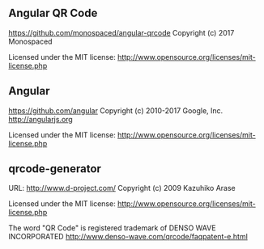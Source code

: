 ## Angular QR Code
https://github.com/monospaced/angular-qrcode
Copyright (c) 2017 Monospaced

Licensed under the MIT license:
http://www.opensource.org/licenses/mit-license.php


## Angular
https://github.com/angular
Copyright (c) 2010-2017 Google, Inc. http://angularjs.org

Licensed under the MIT license:
http://www.opensource.org/licenses/mit-license.php


## qrcode-generator
URL: http://www.d-project.com/
Copyright (c) 2009 Kazuhiko Arase

Licensed under the MIT license:
http://www.opensource.org/licenses/mit-license.php

The word "QR Code" is registered trademark of 
DENSO WAVE INCORPORATED
http://www.denso-wave.com/qrcode/faqpatent-e.html


